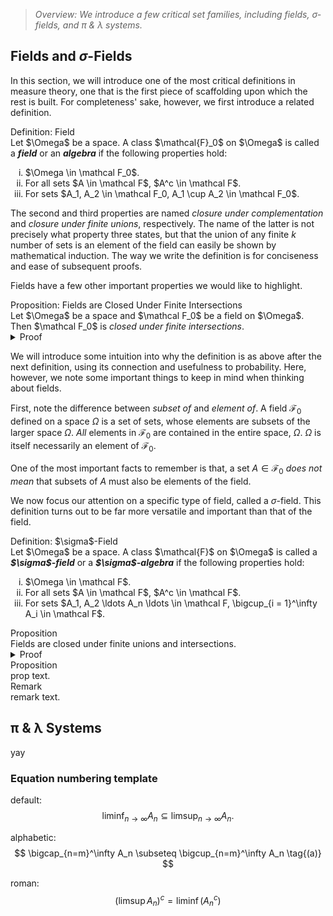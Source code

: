 > _Overview: We introduce a few critical set families, including fields, σ-fields, and π & λ systems._

## Fields and $\sigma$-Fields

In this section, we will introduce one of the most critical definitions in measure theory, one that is the first piece of scaffolding upon which the rest is built. For completeness' sake, however, we first introduce a related definition.

<div class="callout definition"><span class="label">Definition: Field</span><br/>
Let $\Omega$ be a space. A class $\mathcal{F}_0$ on $\Omega$ is called a <strong><em>field</strong></em> or an <strong><em>algebra</strong></em> if the following properties hold:
<ol type="i">
  <li>$\Omega \in \mathcal F_0$.</li>
  <li>For all sets $A \in \mathcal F$, $A^c \in \mathcal F$.</li>
  <li>For sets $A_1, A_2 \in \mathcal F_0, A_1 \cup A_2 \in \mathcal F_0$.</li>
</ol>
</div>

The second and third properties are named <i>closure under complementation</i> and <i>closure under finite unions</i>, respectively. The name of the latter is not precisely what property three states, but that the union of any finite $k$ number of sets is an element of the field can easily be shown by mathematical induction. The way we write the definition is for conciseness and ease of subsequent proofs.

Fields have a few other important properties we would like to highlight.

<div class="callout proposition"><span class="label">Proposition: Fields are Closed Under Finite Intersections</span><br/>
Let $\Omega$ be a space and $\mathcal F_0$ be a field on $\Omega$. Then $\mathcal F_0$ is <i>closed under finite intersections</i>.
</div>

<details class="collapsible">
  <summary>Proof</summary>
  <div class="collapsible__content">
    By the same induction reasoning as above, it suffices to show that, for any sets $A_1, A_2 \subseteq \Omega$ such that $A_1, A_2 \in \mathcal F_0$, $A_1 \cap A_2 \in \mathcal F_0$.

    By DeMorgan's laws, we have that

    $$ A_1 \cap A_2 = (A_1^c \cup A_2^c)^c. $$

    Since $A_1, A_2 \in \mathcal F_0$ and $\mathcal F_0$ is closed under complementation, $A_1^c, A_2^c \in \mathcal F_0$. Since $\mathcal F_0$ is closed under finite unions, $A_1^c \cup A_2^c \in \mathcal F_0$. Again, since $\mathcal F_0$ is closed under complementation, $(A_1^c \cup A_2^c)^c = A_1 \cap A_2 \in \mathcal F_0$.

  </div>
</details>

We will introduce some intuition into why the definition is as above after the next definition, using its connection and usefulness to probability. Here, however, we note some important things to keep in mind when thinking about fields. 

First, note the difference between <i>subset of</i> and <i>element of</i>. A field $\mathcal F_0$ defined on a space $\Omega$ is a set of sets, whose elements are subsets of the larger space $\Omega$. <i>All</i> elements in $\mathcal F_0$ are contained in the entire space, $\Omega$. $\Omega$ is itself necessarily an element of $\mathcal F_0$. 

One of the most important facts to remember is that, a set $A \in \mathcal F_0$ <i>does not mean</i> that subsets of $A$ must also be elements of the field.

We now focus our attention on a specific type of field, called a $\sigma$-field. This definition turns out to be far more versatile and important than that of the field.

<div class="callout definition"><span class="label">Definition: $\sigma$-Field</span><br/>
Let $\Omega$ be a space. A class $\mathcal{F}$ on $\Omega$ is called a <strong><em>$\sigma$-field</strong></em> or a <strong><em>$\sigma$-algebra</strong></em> if the following properties hold:
<ol type="i">
  <li>$\Omega \in \mathcal F$.</li>
  <li>For all sets $A \in \mathcal F$, $A^c \in \mathcal F$.</li>
  <li>For sets $A_1, A_2 \ldots A_n \ldots \in \mathcal F, \bigcup_{i = 1}^\infty A_i \in \mathcal F$.</li>
</ol>
</div>

<div class="callout proposition"><span class="label">Proposition</span><br/>
Fields are closed under finite unions and intersections.
</div>

<details class="collapsible">
  <summary>Proof</summary>
  <div class="collapsible__content">
    proof.

  </div>
</details>

<div class="callout proposition"><span class="label">Proposition</span><br/>
prop text.
</div>

<div class="callout remark"><span class="label">Remark</span><br/>
remark text.
</div>

## π & λ Systems

yay

### Equation numbering template

default:
$$ \liminf_{n\to\infty} A_n \subseteq \limsup_{n\to\infty} A_n. $$

alphabetic:
$$ \bigcap_{n=m}^\infty A_n \subseteq \bigcup_{n=m}^\infty A_n \tag{(a)} $$

roman:
$$ (\limsup A_n)^c = \liminf (A_n^c) \tag{(i)} $$
